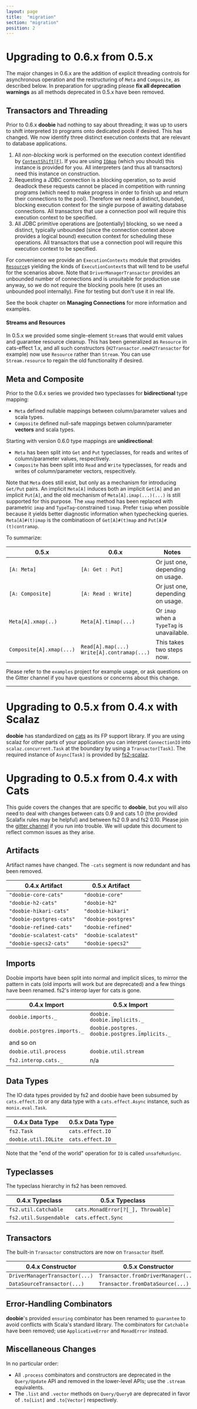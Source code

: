 ```yaml
---
layout: page
title:  "migration"
section: "migration"
position: 2
---
```


# Upgrading to 0.6.x from 0.5.x

The major changes in 0.6.x are the addition of explicit threading controls for asynchronous operation and the restructuring of `Meta` and `Composite`, as described below. In preparation for upgrading please **fix all deprecation warnings** as all methods deprecated in 0.5.x have been removed.

## Transactors and Threading

Prior to 0.6.x **doobie** had nothing to say about threading; it was up to users to shift interpreted `IO` programs onto dedicated pools if desired. This has changed. We now identify three distinct execution contexts that are relevant to database applications.

1. All *non-blocking* work is performed on the execution context identified by [`ContextShift[F]`](https://typelevel.org/cats-effect/datatypes/contextshift.html). If you are using [`IOApp`](https://typelevel.org/cats-effect/datatypes/ioapp.html) (which you should) this instance is provided for you. All interpreters (and thus all transactors) need this instance on construction.
1. Requesting a JDBC connection is a blocking operation, so to avoid deadlock these requests cannot be placed in competition with running programs (which need to make progress in order to finish up and return their connections to the pool). Therefore we need a distinct, bounded, blocking execution context for the single purpose of awaiting database connections. All transactors that use a connection pool will require this execution context to be specified.
1. All JDBC primitive operations are [potentially] blocking, so we need a distinct, typically unbounded (since the connection context above provides a logical bound) execution context for scheduling these operations. All transactors that use a connection pool will require this execution context to be specified.

For convenience we provide an `ExecutionContexts` module that provides [`Resource`]()s yielding the kinds of `ExecutionContext`s that will tend to be useful for the scenarios above. Note that `DriverManagerTransactor` provides an unbounded number of connections and is unsuitable for production use anyway, so we do not require the blocking pools here (it uses an unbounded pool internally). Fine for testing but don't use it in real life.

See the book chapter on **Managing Connections** for more information and examples.

#### Streams and Resources

In 0.5.x we provided some single-element `Stream`s that would emit values and guarantee resource cleanup. This has been generalized as `Resource` in cats-effect 1.x, and all such constructors (`H2Transactor.newH2Transactor` for example) now use `Resource` rather than `Stream`. You can use `Stream.resource` to regain the old functionality if desired.

## Meta and Composite

Prior to the 0.6.x series we provided two typeclasses for **bidirectional** type mapping:
- `Meta` defined nullable mappings between column/parameter values and scala types.
- `Composite` defined null-safe mappings betwen column/parameter **vectors** and scala types.

Starting with version 0.6.0 type mappings are **unidirectional**:
- `Meta` has been split into `Get` and `Put` typeclasses, for reads and writes of column/parameter values, respectively.
- `Composite` has been split into `Read` and `Write` typeclasses, for reads and writes of column/parameter vectors, respecitively.

Note that `Meta` does still exist, but only as a mechanism for introducing `Get/Put` pairs. An implicit `Meta[A]` induces both an implicit `Get[A]` and an implicit `Put[A]`, and the old mechanism of `Meta[A].imap(...)(...)` is still supported for this purpose. The `xmap` method has been replaced with parametric `imap` and `TypeTag`-constrained `timap`. Prefer `timap` when possible because it yields better diagnostic information when typechecking queries. `Meta[A]#(t)imap` is the combinatioon of `Get[A]#(t)map` and `Put[A]#(t)contramap`.

To summarize:

| 0.5.x                | 0.6.x                    | Notes |
|----------------------|--------------------------------|--|
| `[A: Meta]`      | `[A: Get : Put]`      | Or just one, depending on usage. |
| `[A: Composite]` | `[A: Read : Write]`   | Or just one, depending on usage. |
| `Meta[A].xmap(..)` | `Meta[A].timap(...)` | Or `imap` when a `TypeTag` is unavailable. |
| `Composite[A].xmap(...)` | `Read[A].map(...)` <br> `Write[A].contramap(...)` | This takes two steps now. |

Please refer to the `examples` project for example usage, or ask questions on the Gitter channel if you have questions or concerns about this change.



-----

# Upgrading to 0.5.x from 0.4.x with Scalaz

**doobie** has standardized on [cats](https://github.com/typelevel/cats) as its FP support library. If you are using scalaz for other parts of your application you can interpret `ConnectionIO` into `scalaz.concurrent.Task` at the boundary by using a `Transactor[Task]`. The required instance of `Async[Task]` is provided by [fs2-scalaz](https://github.com/functional-streams-for-scala/fs2-scalaz).

# Upgrading to 0.5.x from 0.4.x with Cats

This guide covers the changes that are specific to **doobie**, but you will also need to deal with changes between cats 0.9 and cats 1.0 (the provided Scalafix rules may be helpful) and between fs2 0.9 and fs2 0.10. Please join the [gitter channel](https://gitter.im/tpolecat/doobie) if you run into trouble. We will update this document to reflect common issues as they arise.

## Artifacts

Artifact names have changed. The `-cats` segment is now redundant and has been removed.

| 0.4.x Artifact          | 0.5.x Artifact     |
|-------------------------|--------------------|
| `"doobie-core-cats"`      | `"doobie-core"`      |
| `"doobie-h2-cats"`        | `"doobie-h2"`        |
| `"doobie-hikari-cats"`    | `"doobie-hikari"`    |
| `"doobie-postgres-cats"`  | `"doobie-postgres"`  |
| `"doobie-refined-cats"`   | `"doobie-refined"`   |
| `"doobie-scalatest-cats"` | `"doobie-scalatest"` |
| `"doobie-specs2-cats"`    | `"doobie-specs2"`    |


## Imports

Doobie imports have been split into normal and implicit slices, to mirror the pattern in cats (old imports will work but are deprecated) and a few things have been renamed. fs2's interop layer for cats is gone.

| 0.4.x Import         | 0.5.x Import                   |
|----------------------|--------------------------------|
| `doobie.imports._`   | `doobie._` <br> `doobie.implicits._` |
| `doobie.postgres.imports._`   | `doobie.postgres._` <br> `doobie.postgres.implicits._` |
| and so on
| `doobie.util.process` | `doobie.util.stream`          |
| `fs2.interop.cats._` | n/a                            |


## Data Types

The IO data types provided by fs2 and doobie have been subsumed by `cats.effect.IO` or any data type with a `cats.effect.Async` instance, such as `monix.eval.Task`.

| 0.4.x Data Type      | 0.5.x Data Type  |
|----------------------|------------------|
| `fs2.Task`           | `cats.effect.IO` |
| `doobie.util.IOLite` | `cats.effect.IO` |

Note that the "end of the world" operation for `IO` is called `unsafeRunSync`.

## Typeclasses

The typeclass hierarchy in fs2 has been removed.

| 0.4.x  Typeclass       | 0.5.x Typeclass                    |
|------------------------|------------------------------------|
| `fs2.util.Catchable`   | `cats.MonadError[?[_], Throwable]` |
| `fs2.util.Suspendable` | `cats.effect.Sync`                 |

## Transactors

The built-in `Transactor` constructors are now on `Transactor` itself.

| 0.4.x  Constructor             | 0.5.x Constructor                   |
|--------------------------------|-------------------------------------|
| `DriverManagerTransactor(...)` | `Transactor.fromDriverManager(...)` |
| `DataSourceTransactor(...)`    | `Transactor.fromDataSource(...)`   |

## Error-Handling Combinators

**doobie**'s provided `ensuring` combinator has been renamed to `guarantee` to avoid conflicts with Scala's standard library. The combinators for `Catchable` have been removed; use `ApplicativeError` and `MonadError` instead.

## Miscellaneous Changes

In no particular order:

- All `.process` combinators and constructors are deprecated in the `Query/Update` API and removed in the lower-level APIs; use the `.stream` equivalents.
- The `.list` and `.vector` methods on `Query/Query0` are deprecated in favor of `.to[List]` and `.to[Vector]` respectively.

